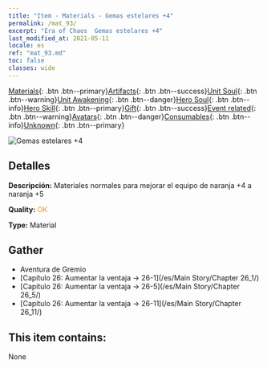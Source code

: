 ```yaml
---
title: "Item - Materials - Gemas estelares +4"
permalink: /mat_93/
excerpt: "Era of Chaos  Gemas estelares +4"
last_modified_at: 2021-05-11
locale: es
ref: "mat_93.md"
toc: false
classes: wide
---
```

 [Materials](/ItemsES/){: .btn .btn--primary}[Artifacts](/ItemsES/Artifacts/){: .btn .btn--success}[Unit Soul](/ItemsES/UnitSoul/){: .btn .btn--warning}[Unit Awakening](/ItemsES/UnitAwakening/){: .btn .btn--danger}[Hero Soul](/ItemsES/HeroSoul/){: .btn .btn--info}[Hero Skill](/ItemsES/HeroSkill/){: .btn .btn--primary}[Gift](/ItemsES/Gift/){: .btn .btn--success}[Event related](/ItemsES/Events/){: .btn .btn--warning}[Avatars](/ItemsES/Avatars/){: .btn .btn--danger}[Consumables](/ItemsES/Consumables/){: .btn .btn--info}[Unknown](/ItemsES/Unknown/){: .btn .btn--primary}

 ![Gemas estelares +4](/images/t/i_cailiao_baoshi3.png)

## Detalles
 **Descripción:** Materiales normales para mejorar el equipo de naranja +4 a naranja +5

 **Quality:** <span style="color: #FF8C00">OK</span>

 **Type:** Material

## Gather

*    Aventura de Gremio 
*    [Capítulo 26: Aumentar la ventaja -> 26-1](/es/Main Story/Chapter 26_1/) 
*    [Capítulo 26: Aumentar la ventaja -> 26-5](/es/Main Story/Chapter 26_5/) 
*    [Capítulo 26: Aumentar la ventaja -> 26-11](/es/Main Story/Chapter 26_11/) 

## This item contains:

  None

